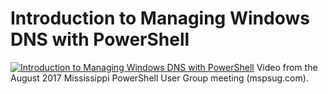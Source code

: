 ﻿# Introduction to Managing Windows DNS with PowerShell

[![Introduction to Managing Windows DNS with PowerShell](https://i3.ytimg.com/vi/ryCS4LMKdu4/hqdefault.jpg "Introduction to Managing Windows DNS with PowerShell")](https://www.youtube.com/watch?v=ryCS4LMKdu4)
Video from the August 2017 Mississippi PowerShell User Group meeting (mspsug.com).


